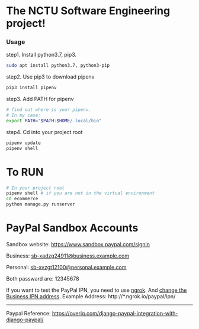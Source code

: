 # The NCTU Software Engineering project!
### Usage
step1. Install python3.7, pip3.
```bash
sudo apt install python3.7, python3-pip
```
step2. Use pip3 to download pipenv
```bash
pip3 install pipenv
```
step3. Add PATH for pipenv
```bash
# find out where is your pipenv.
# In my case:
export PATH="$PATH:$HOME/.local/bin"
``` 
step4. Cd into your project root
```bash
pipenv update
pipenv shell
```

# To RUN
```bash
# In your project root
pipenv shell # if you are not in the virtual environment 
cd ecommerce
python manage.py runserver
```

# PayPal Sandbox Accounts

Sandbox website: 
https://www.sandbox.paypal.com/signin

Business:
sb-xadzg24911@business.example.com

Personal:
sb-xvzgt12100@personal.example.com

Both passward are:
12345678

If you want to test the PayPal IPN, you need to use [ngrok](https://ngrok.com/). And [change the Business IPN address](https://developer.paypal.com/docs/classic/ipn/integration-guide/IPNSetup/#setting-up-ipn-notifications-on-paypal).
Example Address: http://*.ngrok.io/paypal/ipn/

---
Paypal Reference:
https://overiq.com/django-paypal-integration-with-django-paypal/

